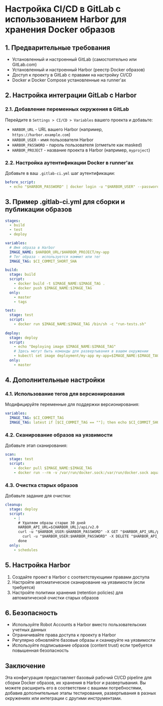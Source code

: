 # Настройка CI/CD в GitLab с использованием Harbor для хранения Docker образов

## 1. Предварительные требования

- Установленный и настроенный GitLab (самостоятельно или GitLab.com)
- Установленный и настроенный Harbor (реестр Docker образов)
- Доступ к проекту в GitLab с правами на настройку CI/CD
- Docker и Docker Compose установленные на runner'ах

## 2. Настройка интеграции GitLab с Harbor

### 2.1. Добавление переменных окружения в GitLab

Перейдите в `Settings > CI/CD > Variables` вашего проекта и добавьте:

- `HARBOR_URL` - URL вашего Harbor (например, `https://harbor.example.com`)
- `HARBOR_USER` - имя пользователя Harbor
- `HARBOR_PASSWORD` - пароль пользователя (отметьте как masked)
- `HARBOR_PROJECT` - название проекта в Harbor (например, `myproject`)

### 2.2. Настройка аутентификации Docker в runner'ах

Добавьте в ваш `.gitlab-ci.yml` шаг аутентификации:

```yaml
before_script:
  - echo "$HARBOR_PASSWORD" | docker login -u "$HARBOR_USER" --password-stdin $HARBOR_URL
```

## 3. Пример .gitlab-ci.yml для сборки и публикации образов

```yaml
stages:
  - build
  - test
  - deploy

variables:
  # Имя образа в Harbor
  IMAGE_NAME: $HARBOR_URL/$HARBOR_PROJECT/my-app
  # Тег образа - используется коммит или тег
  IMAGE_TAG: $CI_COMMIT_SHORT_SHA

build:
  stage: build
  script:
    - docker build -t $IMAGE_NAME:$IMAGE_TAG .
    - docker push $IMAGE_NAME:$IMAGE_TAG
  only:
    - master
    - tags

test:
  stage: test
  script:
    - docker run $IMAGE_NAME:$IMAGE_TAG /bin/sh -c "run-tests.sh"
  
deploy:
  stage: deploy
  script:
    - echo "Deploying image $IMAGE_NAME:$IMAGE_TAG"
    # Здесь могут быть команды для развертывания в вашем окружении
    - kubectl set image deployment/my-app my-app=$IMAGE_NAME:$IMAGE_TAG
  only:
    - master
```

## 4. Дополнительные настройки

### 4.1. Использование тегов для версионирования

Модифицируйте переменные для поддержки версионирования:

```yaml
variables:
  IMAGE_TAG: $CI_COMMIT_TAG
  IMAGE_TAG: latest if [$CI_COMMIT_TAG == ""]; then echo $CI_COMMIT_SHORT_SHA; fi
```

### 4.2. Сканирование образов на уязвимости

Добавьте этап сканирования:

```yaml
scan:
  stage: test
  script:
    - docker pull $IMAGE_NAME:$IMAGE_TAG
    - docker run --rm -v /var/run/docker.sock:/var/run/docker.sock aquasec/trivy image --exit-code 1 $IMAGE_NAME:$IMAGE_TAG
```

### 4.3. Очистка старых образов

Добавьте задание для очистки:

```yaml
cleanup:
  stage: deploy
  script:
    - |
      # Удаляем образы старше 30 дней
      HARBOR_API_URL=${HARBOR_URL}/api/v2.0
      curl -u "$HARBOR_USER:$HARBOR_PASSWORD" -X GET "$HARBOR_API_URL/projects/$HARBOR_PROJECT/repositories/my-app/artifacts?page_size=100" | jq -r '.[] | select(.pull_time < "'$(date -d '30 days ago' +%Y-%m-%d)'") | .digest' | while read digest; do
        curl -u "$HARBOR_USER:$HARBOR_PASSWORD" -X DELETE "$HARBOR_API_URL/projects/$HARBOR_PROJECT/repositories/my-app/artifacts/$digest"
      done
  only:
    - schedules
```

## 5. Настройка Harbor

1. Создайте проект в Harbor с соответствующими правами доступа
2. Настройте автоматическое сканирование на уязвимости (если требуется)
3. Настройте политики хранения (retention policies) для автоматической очистки старых образов

## 6. Безопасность

- Используйте Robot Accounts в Harbor вместо пользовательских учетных данных
- Ограничивайте права доступа к проекту в Harbor
- Регулярно обновляйте базовые образы и сканируйте на уязвимости
- Используйте подписывание образов (content trust) если требуется повышенная безопасность

## Заключение

Эта конфигурация предоставляет базовый рабочий CI/CD pipeline для сборки Docker образов, их хранения в Harbor и развертывания. Вы можете расширить его в соответствии с вашими потребностями, добавив дополнительные этапы тестирования, развертывания в разных окружениях или интеграции с другими инструментами.